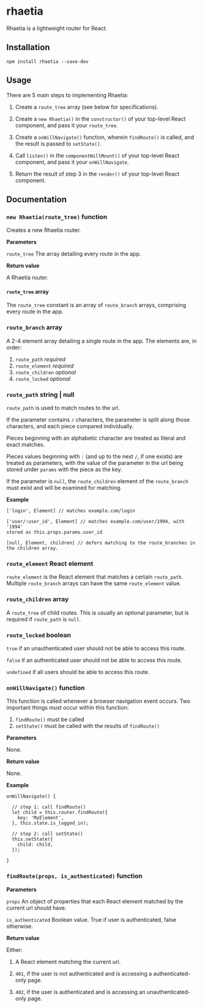 # rhaetia

Rhaetia is a lightweight router for React.

## Installation

`npm install rhaetia --save-dev`

## Usage

There are 5 main steps to implementing Rhaetia:

1. Create a `route_tree` array (see below for specifications).

2. Create a `new Rhaetia()` in the `constructor()` of your top-level React component, and pass it your `route_tree`.

3. Create a `onWillNavigate()` function, wherein `findRoute()` is called, and the result is passed to `setState()`.

4. Call `listen()` in the `componentWillMount()` of your top-level React component, and pass it your `onWillNavigate`.

5. Return the result of step 3 in the `render()` of your top-level React component.

## Documentation

### `new Rhaetia(route_tree)` **function**

Creates a new Rhaetia router.

**Parameters**

`route_tree` The array detailing every route in the app.

**Return value**

A Rhaetia router.

#### `route_tree` **array**

The `route_tree` constant is an array of `route_branch` arrays, comprising every route in the app.

### `route_branch` **array**

A 2-4 element array detailing a single route in the app. The elements are, in order:

1. `route_path` *required*
2. `route_element` *required*
3. `route_children` *optional*
4. `route_locked` *optional*

### `route_path` **string** | **null**

`route_path` is used to match routes to the url.

If the parameter contains `/` characters, the parameter is split along those characters, and each piece compared individually.

Pieces beginning with an alphabetic character are treated as literal and exact matches.

Pieces values beginning with `:` (and up to the next `/`, if one exists) are treated as parameters, with the value of the parameter in the url being stored under `params` with the piece as the key.

If the parameter is `null`, the `route_children` element of the `route_branch` must exist and will be examined for matching.

**Example**

```
['login', Element] // matches example.com/login

['user/:user_id', Element] // matches example.com/user/1994, with '1994'
stored as this.props.params.user_id

[null, Element, children] // defers matching to the route_branches in the children array.
```

### `route_element` **React element**

`route_element` is the React element that matches a certain `route_path`. Multiple `route_branch` arrays can have the same `route_element` value.

### `route_children` **array**

A `route_tree` of child routes. This is usually an optional parameter, but is required if `route_path` is `null`.

### `route_locked` **boolean**

`true` if an unauthenticated user should not be able to access this route.

`false` if an authenticated user should not be able to access this route.

`undefined` if all users should be able to access this route.

### `onWillNavigate()` **function**

This function is called whenever a browser navigation event occurs. Two important things must occur within this function:

1. `findRoute()` must be called
2. `setState()` must be called with the results of `findRoute()`

**Parameters**

None.

**Return value**

None.

**Example**

```
onWillNavigate() {

  // step 1: call findRoute()
  let child = this.router.findRoute({
    key: 'MyElement',
  }, this.state.is_logged_in);

  // step 2: call setState()
  this.setState({
    child: child,
  });

}
```

### `findRoute(props, is_authenticated)` **function**

**Parameters**

`props` An object of properties that each React element matched by the current url should have.

`is_authenticated` Boolean value. True if user is authenticated, false otherwise.

**Return value**

Either:

1. A React element matching the current url.

2. `401`, if the user is not authenticated and is accessing a authenticated-only page.

3. `402`, if the user is authenticated and is accessing an unauthenticated-only page.
